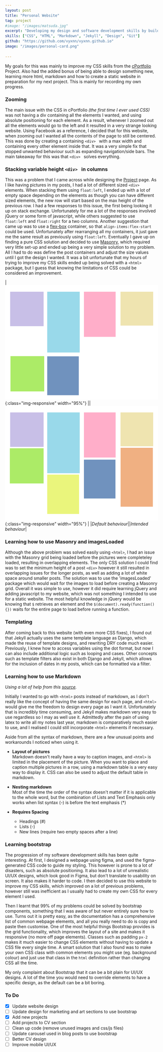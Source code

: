 ```yaml
---
layout: post
title: "Personal Website"
tag: project
#image: "/images/matsuda.jpg"
excerpt: "Developing my design and software development skills by building this website"
skills: ["CSS", "HTML", "Markdown", "Jekyll", "Design", "Git"]
github: "https://github.com/vyxnn/vyxnn.github.io"
image: "/images/personal-card.png"

---
```


My goals for this was mainly to improve my CSS skills from the [cPortfolio](/2020/10/30/cportfolio.html) Project. Also had the added bonus of being able to design something new, learning more html, markdown and how to create a static website in preparation for my next project. This is mainly for recording my own progress.

### Zooming 

The main issue with the CSS in cPortfolio *(the first time I ever used CSS)* was not having a div containing all the elements I wanted, and using absolute positioning for each element. As a result, whenever I zoomed out all the elements would go to the left and it resulted in a very strange looking website. Using Facebook as a reference, I decided that for this website, when zooming out I wanted all the contents of the page to still be centered. This was done by creating a containing ```<div> ``` with a max width and containing every other element inside that. It was a very simple fix that stopped unwanted behaviour such as expanding navigation/side bars. The main takeaway for this was that ```<div> ``` solves everything. 

### Stacking variable height ```<div> ``` in columns

This was a problem that I came across while designing the [Project](/projects) page. As I like having pictures in my posts, I had a lot of different sized ```<div> ``` elements. When stacking them using ```float:left```, I ended up with a lot of empty space depending on the elements as though you can have different sized elements, the new row will start based on the max height of the previous row. I had a few responses to this issue, the first being looking it up on stack exchange. Unfortunately for me a lot of the responses involved jQuery or some form of javascript, while others suggested to use ```float:left``` and ```float:right``` for a two columns. Another suggestion that came up was to use a [flex-box](https://css-tricks.com/snippets/css/a-guide-to-flexbox/) container, so that ```align-items:flex-start``` could be used. Unfortunately after rearranging all my containers, it just gave me the same result as previously using ```float:left```. Eventually I gave up on finding a pure CSS solution and decided to use [Masonry](https://masonry.desandro.com/), which required very little set-up and ended up being a very simple solution to my problem. All I had to do was define the post containers and adjust the size values until I got the design I wanted. It was a bit unfortunate that my hours of trying to improve my CSS skills ended up being solved with a ```<html>``` package, but I guess that knowing the limitations of CSS could be considered an improvement. 

|![](/images/emptyspacediv.png){:class="img-responsive" width="95%"} ||![emptyspace](/images/goodspacediv.png){:class="img-responsive" width="95%"} | 
|*Default behaviour*||*Intended behaviour*|

### Learning how to use Masonry and imagesLoaded

Although the above problem was solved easily using ```<html>```, I had an issue with the Masonry grid being loaded before the pictures were completeley loaded, resulting in overlapping elements. The only CSS solution I could find was to set the minimum height of a post ```<div>``` however it still resulted in overlapping issues for the longer posts, as well as adding a lot of white space around smaller posts. The solution was to use the 'imagesLoaded' package which would wait for the images to load before creating a Masonry grid. Overall it was simple to use, however it did require learning jQuery and adding javascript to my website, which was not something I intended to use for a static website. The most helpful knowledge in jQuery would be knowing that ```$``` retrieves an element and the ```$(document).ready(function(){})``` waits for the entire page to load before running a function. 

### Templating 
After coming back to this website (with even more CSS fixes), I found out that Jekyll actually uses the same template language as Django, which made the reuse of template designs, and rewriting DRY code much easier. Previously, I knew how to access variables using the dot format, but now I can also include additional logic such as looping and cases. Other concepts such as template filters also exist in both Django and Jekyll, which allows for the inclusion of dates in my posts, which can be formatted via a filter. 


### Learning how to use Markdown
*Using a lot of help from this [source](https://www.markdownguide.org/basic-syntax/).* 

Initially I wanted to go with ```<html>``` posts instead of markdown, as I don't really like the concept of having the same design for each page, and ```<html>``` would give me the freedom to design every page as I want it. Unfortunately that is incredibly time consuming, and Jekyll makes markdown very easy to use regardless so I may as well use it. Admittedly after the pain of using latex to write all my notes last year, markdown is comparatively much easier to use, and I realised I could still incorporate ```<html>``` elements if necessary. 

Aside from all the syntax of markdown, there are a few unusual points and workarounds I noticed when using it. 
- **Layout of pictures**   
    Markdown doesn't really have a way to caption images, and ```<html>``` is limited in the placement of the picture. When you want to place and caption multiple pictures in a row, using a markdown table is a very easy way to display it. CSS can also be used to adjust the default table in markdown. 

- **Nesting markdown**  
    Most of the time the order of the syntax doesn't matter if it is applicable to the whole word, but the combination of Lists and Text Emphasis only works when list syntax (\-) is before the text emphasis (\*)

 - **Requires Spacing**  
    - Headings (\#)
    - Lists (\-)
    - New lines (require two empty spaces after a line)

### Learning bootstrap 

The progression of my software development skills has been quite interesting. At first, I designed a webpage using figma, and used the figma-generated CSS code to guide my styling. This however is prone to a lot of disasters, such as absolute positioning. It also lead to a lot of unrealistic UI/UX designs, which look good in Figma, but don't translate to usability on screen. It also makes it harder to code. I then decided to use this website to improve my CSS skills, which improved on a lot of previous problems, however still was inefficient as I usually had to create my own CSS for every element I used. 

Then I learnt that 99% of my problems could be solved by bootstrap components, something that I was aware of but never entirely sure how to use. Turns out it is pretty easy, as the documentation has a comprehensive list of common webpage elements, and all you really need to do is copy and paste then customise. One of the most helpful things Bootstrap provides is the grid functionality, which improves the layout of a site and makes it responsive (no more off page elements). Classes such as padding `px-2` makes it much easier to change CSS elements without having to update a CSS file every single time. A smart solution that I also found was to make your own CSS class with common elements you might use (eg. background colour) and just use that class in the `html` definition rather than changing CSS all the time. 

My only complaint about Bootstrap that it can be a bit plain for UI/UX designs. A lot of the time you would need to override elements to have a specific design, as the default can be a bit boring. 

### To Do 
- [x] Update website design 
- [ ] Update design for marketing and art sections to use bootstrap 
- [x] Add new projects 
- [ ] Add projects to CV section 
- [ ] Clean up code (remove unused images and css/js files)
- [ ] Update carousel used in blog posts to use bootstrap 
- [ ] Better CV design 
- [ ] Improve mobile UI/UX
